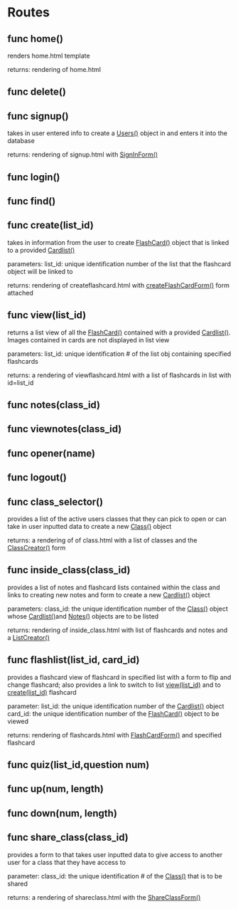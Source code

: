 # Routes

## func home()

renders home.html template
	
returns:
	rendering of home.html

## func delete()

## func signup()

takes in user entered info to create a [Users()](/model/#class-user) object in and enters it into the database
	
returns: rendering of signup.html with [SignInForm()](/form/#class-signinform) <br>

## func login()

## func find()

## func create(list_id)

takes in information from the user to create [FlashCard()](/model/#class-flashcard) object that is linked to a provided [Cardlist()](/model/#class-cardlist)
	
parameters:
		list_id: unique identification number of the list that the flashcard object will be linked to
			
returns:
		rendering of createflashcard.html with [createFlashCardForm()](/forms/#class-createflashcardform) form attached

## func view(list_id)

returns a list view of all the  [FlashCard()](/model/#class-flashcard) contained with a provided [Cardlist()](/model/#class-cardlist). Images contained in cards are not displayed in list view
	
parameters:
		list_id: unique identification # of the list obj containing specified flashcards
			
returns:
		a rendering of viewflashcard.html with a list of flashcards in list with id=list_id

## func notes(class_id)

## func viewnotes(class_id)

## func opener(name)

## func logout()

## func class_selector()

provides a list of the active users classes that they can pick to open or can take in user inputted data to create a new [Class()](/model/#class-class) object
	
returns:
a rendering of of class.html with a list of classes and the [ClassCreator()](/forms/#class-classcreators) form

## func inside_class(class_id)

provides a list of notes and flashcard lists contained within the class and links to creating new notes and form to create a new [Cardlist()](/model/#class-cardlist) object

parameters:
		class_id: the unique identification number of the [Class()](/model/#class-class) object whose [Cardlist()](/model/#class-cardlist)and [Notes()](/model/#class-notes)  objects are to be listed
		
returns:
		rendering of inside_class.html with list of flashcards and notes and a [ListCreator()](/forms/#class-listcreator)


## func flashlist(list_id, card_id)

provides a flashcard view of flashcard in specified list with a form to flip and change flashcard; also provides a link to switch to list [view(list_id)](/routes/#func-viewlist_id) and to [create(list_id)](/routes/#func-createlist_id) flashcard

parameter:
		list_id: the unique identification number of the [Cardlist()](/model/#class-cardlist) object 
		card_id: the unique identification number of the [FlashCard()](/model/#class-flashcard) object to be viewed
		
returns:
		rendering of flashcards.html with [FlashCardForm()](/forms/#class-flashcardform) and specified flashcard

## func quiz(list_id,question num)

## func up(num, length)

## func down(num, length)

## func share_class(class_id)

provides a form to that takes user inputted data to give access to another user for a class that they have access to 

parameter:
		class_id: the unique identification # of the [Class()](/model/#class-class) that is to be shared 
		
returns: 
		a rendering of shareclass.html with  the [ShareClassForm()](/forms/#class-shareclassform)